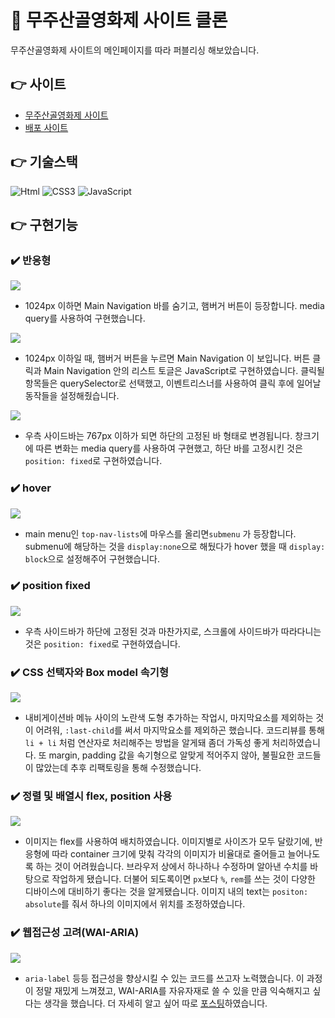 # 📇 무주산골영화제 사이트 클론

무주산골영화제 사이트의 메인페이지를 따라 퍼블리싱 해보았습니다.

## 👉 사이트

- [무주산골영화제 사이트](https://www.mjff.or.kr/)
- [배포 사이트](https://mjffclone.netlify.app)

## 👉 기술스택

<img alt="Html" src ="https://img.shields.io/badge/HTML-E34F26.svg?&style=for-the-badge&logo=HTML5&logoColor=white"/> <img alt="CSS3" src ="https://img.shields.io/badge/CSS3-FF9933.svg?&style=for-the-badge&logo=CSS3&logoColor=white"/> <img alt="JavaScript" src ="https://img.shields.io/badge/JavaScript-F7DF1E.svg?&style=for-the-badge&logo=JavaScript&logoColor=white"/>

## 👉 구현기능
### ✔️ 반응형
![](https://velog.velcdn.com/images/eun0leee/post/ab3c718d-dc99-40f0-985c-70495f7ab959/image.gif)
- 1024px 이하면 Main Navigation 바를 숨기고, 햄버거 버튼이 등장합니다. media query를 사용하여 구현했습니다.

![](https://velog.velcdn.com/images/eun0leee/post/0adf0533-1f48-4c52-aa9e-312cadcbeece/image.gif)
- 1024px 이하일 때, 햄버거 버튼을 누르면 Main Navigation 이 보입니다. 버튼 클릭과 Main Navigation 안의 리스트 토글은 JavaScript로 구현하였습니다. 클릭될 항목들은 querySelector로 선택했고, 이벤트리스너를 사용하여 클릭 후에 일어날 동작들을 설정해줬습니다.

![](https://velog.velcdn.com/images/eun0leee/post/563fcdaf-48d0-4b53-b373-deba4ab7a3ff/image.gif)
- 우측 사이드바는 767px 이하가 되면 하단의 고정된 바 형태로 변경됩니다. 창크기에 따른 변화는 media query를 사용하여 구현했고, 하단 바를 고정시킨 것은 `position: fixed`로 구현하였습니다.

### ✔️ hover
![](https://velog.velcdn.com/images/eun0leee/post/f4a336b7-4cfd-482e-aa5c-c5d7ec4ebfd2/image.gif)
- main menu인 `top-nav-lists`에 마우스를 올리면`submenu` 가 등장합니다. submenu에 해당하는 것을 `display:none`으로 해뒀다가 hover 했을 때 `display: block`으로 설정해주어 구현했습니다.

### ✔️ position fixed
![](https://velog.velcdn.com/images/eun0leee/post/e9011b3d-26be-4751-91f4-ca86a49e6cdc/image.gif)
- 우측 사이드바가 하단에 고정된 것과 마찬가지로, 스크롤에 사이드바가 따라다니는 것은 `position: fixed`로 구현하였습니다.

### ✔️ CSS 선택자와 Box model 속기형
![](https://velog.velcdn.com/images/eun0leee/post/0ccebc5c-d3a7-4fd1-b7fb-49a800aa07af/image.png)
- 내비게이션바 메뉴 사이의 노란색 도형 추가하는 작업시, 마지막요소를 제외하는 것이 어려워, `:last-child`를 써서 마지막요소를 제외하곤 했습니다. 코드리뷰를 통해 `li + li` 처럼 연산자로 처리해주는 방법을 알게돼 좀더 가독성 좋게 처리하였습니다. 또 margin, padding 값을 속기형으로 알맞게 적어주지 않아, 불필요한 코드들이 많았는데 추후 리팩토링을 통해 수정했습니다.

### ✔️ 정렬 및 배열시 flex, position 사용
![](https://velog.velcdn.com/images/eun0leee/post/d6d607ec-c82b-4b2a-b042-63aa7ab701c5/image.png)
- 이미지는 flex를 사용하여 배치하였습니다. 이미지별로 사이즈가 모두 달랐기에, 반응형에 따라 container 크기에 맞춰 각각의 이미지가 비율대로 줄어들고 늘어나도록 하는 것이 어려웠습니다. 브라우저 상에서 하나하나 수정하며 알아낸 수치를 바탕으로 작업하게 됐습니다. 더불어 되도록이면 `px`보다 `%`, `rem`를 쓰는 것이 다양한 디바이스에 대비하기 좋다는 것을 알게됐습니다. 이미지 내의 text는 `positon: absolute`를 줘서 하나의 이미지에서 위치를 조정하였습니다.

### ✔️ 웹접근성 고려(WAI-ARIA)
![](https://velog.velcdn.com/images/eun0leee/post/cd701476-02f6-4826-9727-2716b7299c57/image.png)
- `aria-label` 등등 접근성을 향상시킬 수 있는 코드를 쓰고자 노력했습니다. 이 과정이 정말 재밌게 느껴졌고, WAI-ARIA를 자유자재로 쓸 수 있을 만큼 익숙해지고 싶다는 생각을 했습니다. 더 자세히 알고 싶어 따로 [포스팅](https://velog.io/@eun0leee/HTML-WAI-ARIA)하였습니다.
